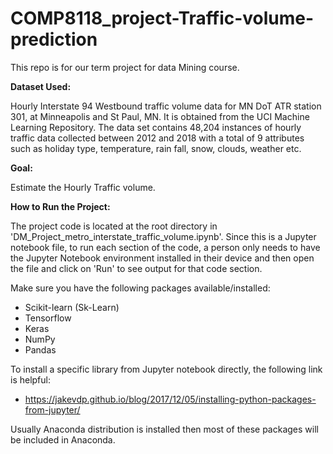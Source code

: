 # COMP8118_project-Traffic-volume-prediction
This repo is for our term project for data Mining course.

**Dataset Used:** 

Hourly Interstate 94 Westbound traffic volume data for MN DoT ATR station 301, at Minneapolis and St Paul, MN. It is obtained from the UCI Machine Learning Repository. The data set contains 48,204 instances of hourly traffic data collected between 2012 and 2018 with a total of 9 attributes such as holiday type, temperature, rain fall, snow, clouds, weather etc.

**Goal:**

Estimate the Hourly Traffic volume.

**How to Run the Project:**

The project code is located at the root directory in 'DM_Project_metro_interstate_traffic_volume.ipynb'. Since this is a Jupyter notebook file, to run each section of the code, a person only needs to have the Jupyter Notebook environment installed in their device and then open the file and click on 'Run' to see output for that code section. 

Make sure you have the following packages available/installed:
- Scikit-learn (Sk-Learn)
- Tensorflow
- Keras
- NumPy
- Pandas

To install a specific library from Jupyter notebook directly, the following link is helpful:
- https://jakevdp.github.io/blog/2017/12/05/installing-python-packages-from-jupyter/

Usually Anaconda distribution is installed then most of these packages will be included in Anaconda. 
